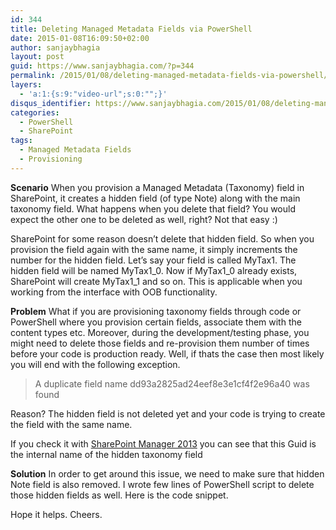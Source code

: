 ```yaml
---
id: 344
title: Deleting Managed Metadata Fields via PowerShell
date: 2015-01-08T16:09:50+02:00
author: sanjaybhagia
layout: post
guid: https://www.sanjaybhagia.com/?p=344
permalink: /2015/01/08/deleting-managed-metadata-fields-via-powershell/
layers:
  - 'a:1:{s:9:"video-url";s:0:"";}'
disqus_identifier: https://www.sanjaybhagia.com/2015/01/08/deleting-managed-metadata-fields-via-powershell/
categories:
  - PowerShell
  - SharePoint
tags:
  - Managed Metadata Fields
  - Provisioning
---
```

<strong>Scenario</strong>
When you provision a Managed Metadata (Taxonomy) field in SharePoint, it creates a hidden field (of type Note) along with the main taxonomy field. What happens when you delete that field? You would expect the other one to be deleted as well, right? Not that easy :)

SharePoint for some reason doesn’t delete that hidden field. So when you provision the field again with the same name, it simply increments the number for the hidden field. Let’s say your field is called MyTax1. The hidden field will be named MyTax1_0. Now if MyTax1_0 already exists, SharePoint will create MyTax1_1 and so on. This is applicable when you working from the interface with OOB functionality.

<strong>Problem</strong>
What if you are provisioning taxonomy fields through code or PowerShell where you provision certain fields, associate them with the content types etc. Moreover, during the development/testing phase, you might need to delete those fields and re-provision them number of times before your code is production ready.
Well, if thats the case then most likely you will end with the following exception.
<blockquote>A duplicate field name dd93a2825ad24eef8e3e1cf4f2e96a40 was found</blockquote>
Reason? The hidden field is not deleted yet and your code is trying to create the field with the same name.

If you check it with <a title="SharePoint Manager 2013" href="http://spm.codeplex.com/" target="_blank">SharePoint Manager 2013</a> you can see that this Guid is the internal name of the hidden taxonomy field

<strong>Solution</strong>
In order to get around this issue, we need to make sure that hidden Note field is also removed. I wrote few lines of PowerShell script to delete those hidden fields as well. Here is the code snippet.

<?# Gist 7a7514d19b59f0093ac1 /?>
<!-- https://gist.github.com/sanjaybhagia/7a7514d19b59f0093ac1 -->

Hope it helps. Cheers.